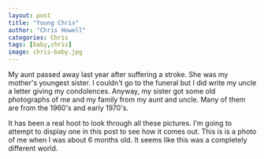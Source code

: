 ```yaml
---
layout: post
title: "Young Chris"
author: "Chris Howell"
categories: Chris
tags: [baby,chris]
image: chris-baby.jpg
---
```

My aunt passed away last year after suffering a stroke.  She was my mother\'s youngest sister.  I couldn't go to the funeral but I did write my uncle a letter giving my condolences. Anyway, my sister got some old photographs of me and my family from my aunt and uncle. Many of them are from the 1960's and early 1970's. 

It has been a real hoot to look through all these pictures.  I'm going to attempt to display one in this post to see how it comes out. This is is a photo of me when I was about 6 months old.  It seems like this was a completely different world.
